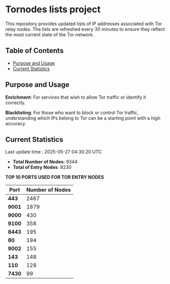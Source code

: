 # Tornodes lists project

This repository provides updated lists of IP addresses associated with Tor relay nodes. The lists are refreshed every 30 minutes to ensure they reflect the most current state of the Tor network.

## Table of Contents

- [Purpose and Usage](#purpose-and-usage)
- [Current Statistics](#current-statistics)


## Purpose and Usage

**Enrichment**: For services that wish to allow Tor traffic or identify it correctly.

**Blacklisting**: For those who want to block or control Tor traffic, understanding which IPs belong to Tor can be a starting point with a high accuracy.

## Current Statistics

Last update time : 2025-05-27 04:30:20 UTC

- **Total Number of Nodes**: 9344
- **Total of Entry Nodes**: 8230

**TOP 10 PORTS USED FOR TOR ENTRY NODES**

| **Port** | **Number of Nodes** |
|------|-----------------|
| **443**   | 2467  |
| **9001**   | 1879  |
| **9000**   | 430  |
| **9100**   | 358  |
| **8443**   | 195  |
| **80**   | 194  |
| **9002**   | 155  |
| **143**   | 148  |
| **110**   | 128  |
| **7430**   | 99  |

